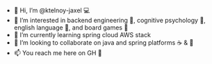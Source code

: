 - 👋 Hi, I’m @ktelnoy-jaxel 💻
- 👀 I’m interested in backend engineering 🚀, cognitive psychology 👥, english language 🍿, and board games 🎲
- 🌱 I’m currently learning spring cloud AWS stack
- 💞️ I’m looking to collaborate on java and spring platforms ☕️ & 🌿
- 📫 You reach me here on GH 🔫

<!---
ktelnoy-jaxel/ktelnoy-jaxel is a ✨ special ✨ repository because its `README.md` (this file) appears on your GitHub profile.
You can click the Preview link to take a look at your changes.
--->
